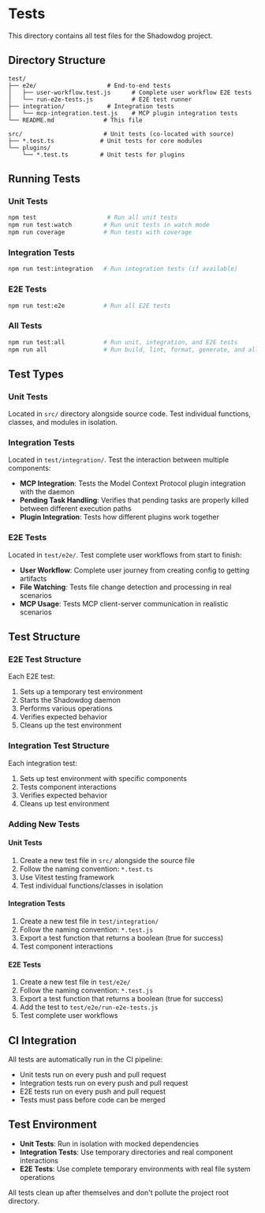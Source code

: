 # Tests

This directory contains all test files for the Shadowdog project.

## Directory Structure

```
test/
├── e2e/                    # End-to-end tests
│   ├── user-workflow.test.js      # Complete user workflow E2E tests
│   └── run-e2e-tests.js           # E2E test runner
├── integration/            # Integration tests
│   └── mcp-integration.test.js    # MCP plugin integration tests
└── README.md              # This file

src/                       # Unit tests (co-located with source)
├── *.test.ts             # Unit tests for core modules
└── plugins/
    └── *.test.ts         # Unit tests for plugins
```

## Running Tests

### Unit Tests
```bash
npm test                    # Run all unit tests
npm run test:watch         # Run unit tests in watch mode
npm run coverage           # Run tests with coverage
```

### Integration Tests
```bash
npm run test:integration   # Run integration tests (if available)
```

### E2E Tests
```bash
npm run test:e2e           # Run all E2E tests
```

### All Tests
```bash
npm run test:all           # Run unit, integration, and E2E tests
npm run all                # Run build, lint, format, generate, and all tests
```

## Test Types

### Unit Tests
Located in `src/` directory alongside source code. Test individual functions, classes, and modules in isolation.

### Integration Tests
Located in `test/integration/`. Test the interaction between multiple components:
- **MCP Integration**: Tests the Model Context Protocol plugin integration with the daemon
- **Pending Task Handling**: Verifies that pending tasks are properly killed between different execution paths
- **Plugin Integration**: Tests how different plugins work together

### E2E Tests
Located in `test/e2e/`. Test complete user workflows from start to finish:
- **User Workflow**: Complete user journey from creating config to getting artifacts
- **File Watching**: Tests file change detection and processing in real scenarios
- **MCP Usage**: Tests MCP client-server communication in realistic scenarios

## Test Structure

### E2E Test Structure
Each E2E test:
1. Sets up a temporary test environment
2. Starts the Shadowdog daemon
3. Performs various operations
4. Verifies expected behavior
5. Cleans up the test environment

### Integration Test Structure
Each integration test:
1. Sets up test environment with specific components
2. Tests component interactions
3. Verifies expected behavior
4. Cleans up test environment

### Adding New Tests

#### Unit Tests
1. Create a new test file in `src/` alongside the source file
2. Follow the naming convention: `*.test.ts`
3. Use Vitest testing framework
4. Test individual functions/classes in isolation

#### Integration Tests
1. Create a new test file in `test/integration/`
2. Follow the naming convention: `*.test.js`
3. Export a test function that returns a boolean (true for success)
4. Test component interactions

#### E2E Tests
1. Create a new test file in `test/e2e/`
2. Follow the naming convention: `*.test.js`
3. Export a test function that returns a boolean (true for success)
4. Add the test to `test/e2e/run-e2e-tests.js`
5. Test complete user workflows

## CI Integration

All tests are automatically run in the CI pipeline:
- Unit tests run on every push and pull request
- Integration tests run on every push and pull request
- E2E tests run on every push and pull request
- Tests must pass before code can be merged

## Test Environment

- **Unit Tests**: Run in isolation with mocked dependencies
- **Integration Tests**: Use temporary directories and real component interactions
- **E2E Tests**: Use complete temporary environments with real file system operations

All tests clean up after themselves and don't pollute the project root directory.
